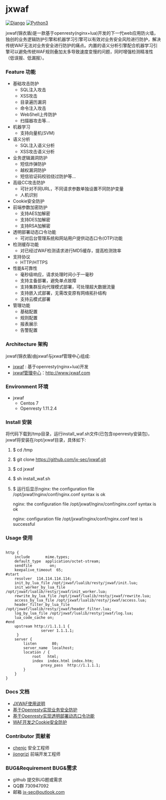 # jxwaf


[![Django](https://img.shields.io/badge/centos-7-brightgreen.svg)](https://www.centos.org/)
[![Python3](https://img.shields.io/badge/openresty-1.11.2.5-brightgreen.svg)](http://openresty.org/en/)

jxwaf(锦衣盾)是一款基于openresty(nginx+lua)开发的下一代web应用防火墙，独创的业务逻辑防护引擎和机器学习引擎可以有效对业务安全风险进行防护，解决传统WAF无法对业务安全进行防护的痛点。内置的语义分析引擎配合机器学习引擎可以避免传统WAF规则叠加太多导致速度变慢的问题，同时增强检测精准性（低误报、低漏报）。

### Feature 功能
  - 基础攻击防护 
    - SQL注入攻击
    - XSS攻击
    - 目录遍历漏洞
    - 命令注入攻击
    - WebShell上传防护
    - 扫描器攻击等...
  - 机器学习
    - 支持向量机(SVM)
  - 语义分析
    - SQL注入语义分析
    - XSS攻击语义分析  
  - 业务逻辑漏洞防护
    - 短信炸弹防护
    - 越权漏洞防护
    - 短信验证码校验绕过防护等...
  - 高级CC攻击防护
    - 可针对不同URL，不同请求参数单独设置不同防护变量
    - 人机识别
  - Cookie安全防护
  - 前端参数加密防护
    - 支持AES加解密
    - 支持DES加解密
    - 支持RSA加解密
  - 透明部署动态口令功能
    - 可对后台管理系统和网站用户提供动态口令(OTP)功能
  - 检测缓存功能
    - 对已经过WAF检测请求进行MD5缓存，提高检测效率
  - 支持协议
    - HTTP/HTTPS 
  - 性能&可靠性
     -  毫秒级响应，请求处理时间小于一毫秒
     -  支持主备部署，避免单点故障
     -  支持集群反向代理模式部署，可处理超大数据流量
     -  支持嵌入式部署，无需改变原有网络拓扑结构
     -  支持云模式部署
  - 管理功能
    - 基础配置
    - 规则配置
    - 报表展示
    - 告警配置

### Architecture 架构

jxwaf(锦衣盾)由jxwaf与jxwaf管理中心组成:
  - [jxwaf](https://github.com/jx-sec/jxwaf) : 基于openresty(nginx+lua)开发
  - [jxwaf管理中心](http://www.jxwaf.com)：http://www.jxwaf.com


### Environment 环境

  - jxwaf 
    - Centos 7
    - Openresty 1.11.2.4

###  Install 安装 
将代码下载到/tmp目录，运行install_waf.sh文件(已包含openresty安装包)，jxwaf将安装在/opt/jxwaf目录，具体如下:

   1. $ cd /tmp
   2. $ git clone https://github.com/jx-sec/jxwaf.git
   3. $ cd jxwaf
   4. $ sh install_waf.sh 
   5. $ 运行后显示nginx: the configuration file /opt/jxwaf/nginx/conf/nginx.conf syntax is ok
   
      nginx: the configuration file /opt/jxwaf/nginx/conf/nginx.conf syntax is ok

      nginx: configuration file /opt/jxwaf/nginx/conf/nginx.conf test is successful


### Usage 使用

```

http {
    include       mime.types;
    default_type  application/octet-stream;
    sendfile        on;
    keepalive_timeout  65;
#start
    resolver  114.114.114.114;
    init_by_lua_file /opt/jxwaf/lualib/resty/jxwaf/init.lua;
    init_worker_by_lua_file /opt/jxwaf/lualib/resty/jxwaf/init_worker.lua;
    rewrite_by_lua_file /opt/jxwaf/lualib/resty/jxwaf/rewrite.lua;
    access_by_lua_file /opt/jxwaf/lualib/resty/jxwaf/access.lua;
    header_filter_by_lua_file /opt/jxwaf/lualib/resty/jxwaf/header_filter.lua;
    log_by_lua_file /opt/jxwaf/lualib/resty/jxwaf/log.lua;
    lua_code_cache on;
#end
    upstream http://1.1.1.1 {
                server 1.1.1.1;
     }
    server {
        listen       80;
        server_name  localhost;
        location / {
            root   html;
            index  index.html index.htm;
                proxy_pass  http://1.1.1.1;
        }
    }
}

```



 


### Docs 文档
   * [JXWAF使用说明](docs/JXWAF使用说明.md)
   * [基于Openresty实现业务安全防护 ](http://www.freebuf.com/vuls/150571.html)
   * [基于Openresty实现透明部署动态口令功能](http://www.freebuf.com/articles/network/150959.html)
   * [WAF开发之Cookie安全防护  ](http://www.freebuf.com/articles/web/164232.html) 
    

### Contributor 贡献者
- [chenjc](https://github.com/jx-sec)  安全工程师
- [jiongrizi](https://github.com/jiongrizi) 前端开发工程师


### BUG&Requirement BUG&需求

- github 提交BUG题或需求
- QQ群 730947092
- 邮箱 jx-sec@outlook.com
